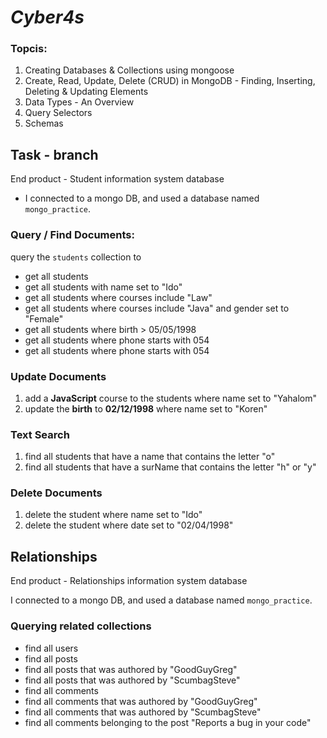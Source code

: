 # _Cyber4s_

### Topcis:

1. Creating Databases & Collections using mongoose
2. Create, Read, Update, Delete (CRUD) in MongoDB - Finding, Inserting, Deleting & Updating Elements
3. Data Types - An Overview
4. Query Selectors
5. Schemas

## Task - branch

End product - Student information system database

- I connected to a mongo DB, and used a database named `mongo_practice`.

### Query / Find Documents:

query the `students` collection to

- get all students
- get all students with name set to "Ido"
- get all students where courses include "Law"
- get all students where courses include "Java" and gender set to "Female"
- get all students where birth > 05/05/1998
- get all students where phone starts with 054
- get all students where phone starts with 054

### Update Documents

1. add a **JavaScript** course to the students where name set to "Yahalom"
2. update the **birth** to **02/12/1998** where name set to "Koren"

### Text Search

1. find all students that have a name that contains the letter "o"
2. find all students that have a surName that contains the letter "h" or "y"

### Delete Documents

1. delete the student where name set to "Ido"
1. delete the student where date set to "02/04/1998"

## Relationships

End product - Relationships information system database

I connected to a mongo DB, and used a database named `mongo_practice`.

### Querying related collections

- find all users
- find all posts
- find all posts that was authored by "GoodGuyGreg"
- find all posts that was authored by "ScumbagSteve"
- find all comments
- find all comments that was authored by "GoodGuyGreg"
- find all comments that was authored by "ScumbagSteve"
- find all comments belonging to the post "Reports a bug in your code"
